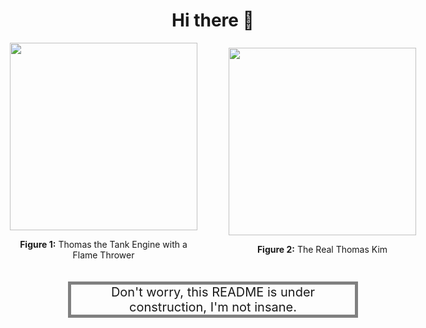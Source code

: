 <h1 align=center>Hi there 👋</h1>

<div id="container" style="display:flex; align-items:center; gap:50px; justify-content:center;">
  <div style="text-align:center;">
    <img src="https://media.giphy.com/media/dWPOU9ExyU5d6/giphy.gif" width=300>
    <p><strong>Figure 1:</strong> Thomas the Tank Engine with a Flame Thrower
  </div>
  <div style="text-align:center;">
    <img src="./img/me.jpg" width=300>
    <p><strong>Figure 2:</strong> The Real Thomas Kim</p>
  </div>
</div>

<p align=center style="margin:20px; border:5px solid gray; font-size: 20px;">
Don't worry, this README is under construction, I'm not insane.
</p>

<!--
**thomasjuhoonkim/thomasjuhoonkim** is a ✨ _special_ ✨ repository because its `README.md` (this file) appears on your GitHub profile.

Here are some ideas to get you started:

- 🔭 I’m currently working on ...
- 🌱 I’m currently learning ...
- 👯 I’m looking to collaborate on ...
- 🤔 I’m looking for help with ...
- 💬 Ask me about ...
- 📫 How to reach me: ...
- 😄 Pronouns: ...
- ⚡ Fun fact: ...
-->
